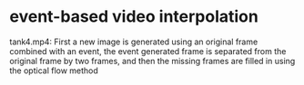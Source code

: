 # event-based video interpolation
tank4.mp4: First a new image is generated using an original frame combined with an event, the event generated frame is separated from the original frame by two frames, and then the missing frames are filled in using the optical flow method




